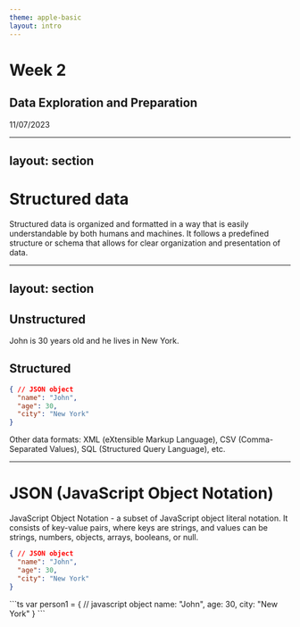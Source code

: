 ```yaml
---
theme: apple-basic
layout: intro
---
```


# Week 2
## Data Exploration and Preparation
11/07/2023

<Credit />



---
layout: section
---

# Structured data

Structured data is organized and formatted in a way that is easily understandable by both humans and machines. It follows a predefined structure or schema that allows for clear organization and presentation of data. 

---
layout: section
---

## Unstructured

John is 30 years old and he lives in New York.

## Structured

```json
{ // JSON object
  "name": "John",
  "age": 30,
  "city": "New York"
}
```

<!-- JSON is a data interchange format often used for data transmission between systems and is based on a subset of JavaScript object notation. JSON is highly prevalent and often the default choice for data interchange, especially in web and API contexts. -->

Other data formats: XML (eXtensible Markup Language), CSV (Comma-Separated Values), SQL (Structured Query Language), etc.

---

# JSON (JavaScript Object Notation)

JavaScript Object Notation - a subset of JavaScript object literal notation. It consists of key-value pairs, where keys are strings, and values can be strings, numbers, objects, arrays, booleans, or null.

```json
{ // JSON object
  "name": "John",
  "age": 30,
  "city": "New York"
}
```
<v-click>
```ts
var person1 = { // javascript object
  name: "John",
  age: 30,
  city: "New York"
}
```
</v-click>

<!-- JSON is based on a subset of JavaScript object notation.  -->